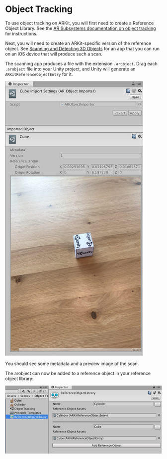 # Object Tracking

To use object tracking on ARKit, you will first need to create a Reference Object Library. See the [AR Subsystems documentation on object tracking](https://docs.unity3d.com/Packages/com.unity.xr.arsubsystems@2.1/object-tracking.html) for instructions.

Next, you will need to create an ARKit-specific version of the reference object. See [Scanning and Detecting 3D Objects](https://developer.apple.com/documentation/arkit/scanning_and_detecting_3d_objects) for an app that you can run on an iOS device that will produce such a scan.

The scanning app produces a file with the extension `.arobject`. Drag each `.arobject` file into your Unity project, and Unity will generate an `ARKitReferenceObjectEntry` for it.

![alt text](images/arobject-inspector.png "Example scan")

You should see some metadata and a preview image of the scan.

The arobject can now be added to a reference object in your reference object library:

![alt text](images/reference-object-library-inspector.png "Example reference object library")
